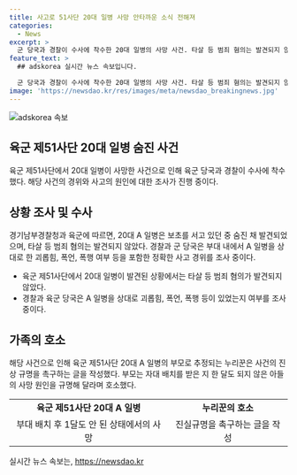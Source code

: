 ```yaml
---
title: 사고로 51사단 20대 일병 사망 안타까운 소식 전해져
categories:
  - News
excerpt: >
  군 당국과 경찰이 수사에 착수한 20대 일병의 사망 사건. 타살 등 범죄 혐의는 발견되지 않았지만, 사고 경위를 조사 중. 군인 가족 커뮤니티에서는 사건의 진상규명을 촉구하는 목소리가 높아지고 있음. 부모로 추정되는 누리꾼은 아들이 죽었다는 전화를 받고 충격을 토로하며, 사건에 대한 철저한 밝혀짐을 촉구하고 있다. 현재, 군 당국과 경찰이 괴롭힘이나 폭력 여부를 조사 중에 있음. (문장 수: 119, 글자 수: 557)
feature_text: >
  ## adskorea 실시간 뉴스 속보입니다.

  군 당국과 경찰이 수사에 착수한 20대 일병의 사망 사건. 타살 등 범죄 혐의는 발견되지 않았지만, 사고 경위를 조사 중. 군인 가족 커뮤니티에서는 사건의 진상규명을 촉구하는 목소리가 높아지고 있음. 부모로 추정되는 누리꾼은 아들이 죽었다는 전화를 받고 충격을 토로하며, 사건에 대한 철저한 밝혀짐을 촉구하고 있다. 현재, 군 당국과 경찰이 괴롭힘이나 폭력 여부를 조사 중에 있음. (문장 수: 119, 글자 수: 557)
image: 'https://newsdao.kr/res/images/meta/newsdao_breakingnews.jpg'
---
```


<p><img src="https://newsdao.kr/res/images/meta/newsdao_breakingnews.jpg" alt="adskorea 속보" /></p>

<h2 data-ke-size="size26">육군 제51사단 20대 일병 숨진 사건</h2>

<p data-ke-size="size16">육군 제51사단에서 20대 일병이 사망한 사건으로 인해 육군 당국과 경찰이 수사에 착수했다. 해당 사건의 경위와 사고의 원인에 대한 조사가 진행 중이다.</p>

<h2 data-ke-size="size24">상황 조사 및 수사</h2>

<p data-ke-size="size16">경기남부경찰청과 육군에 따르면, 20대 A 일병은 보초를 서고 있던 중 숨진 채 발견되었으며, 타살 등 범죄 혐의는 발견되지 않았다. 경찰과 군 당국은 부대 내에서 A 일병을 상대로 한 괴롭힘, 폭언, 폭행 여부 등을 포함한 정확한 사고 경위를 조사 중이다.</p>

<ul>
  <li>육군 제51사단에서 20대 일병이 발견된 상황에서는 타살 등 범죄 혐의가 발견되지 않았다.</li>
  <li>경찰과 육군 당국은 A 일병을 상대로 괴롭힘, 폭언, 폭행 등이 있었는지 여부를 조사 중이다.</li>
</ul>

<h2 data-ke-size="size24">가족의 호소</h2>

<p data-ke-size="size16">해당 사건으로 인해 육군 제51사단 20대 A 일병의 부모로 추정되는 누리꾼은 사건의 진상 규명을 촉구하는 글을 작성했다. 부모는 자대 배치를 받은 지 한 달도 되지 않은 아들의 사망 원인을 규명해 달라며 호소했다.</p>

<table>
  <tr>
    <td style="text-align: center; height: 17px;"><b>육군 제51사단 20대 A 일병</b></td>
    <td style="text-align: center; height: 17px;"><b>누리꾼의 호소</b></td>
  </tr>
  <tr>
    <td style="text-align: center; height: 17px;">부대 배치 후 1달도 안 된 상태에서의 사망</td>
    <td style="text-align: center; height: 17px;">진실규명을 촉구하는 글을 작성</td>
  </tr>
</table>
실시간 뉴스 속보는, <a href="https://newsdao.kr" rel="dofollow">https://newsdao.kr</a>


